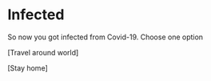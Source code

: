 # Infected
So now you got infected from Covid-19. Choose one option

[Travel around world]

[Stay home]